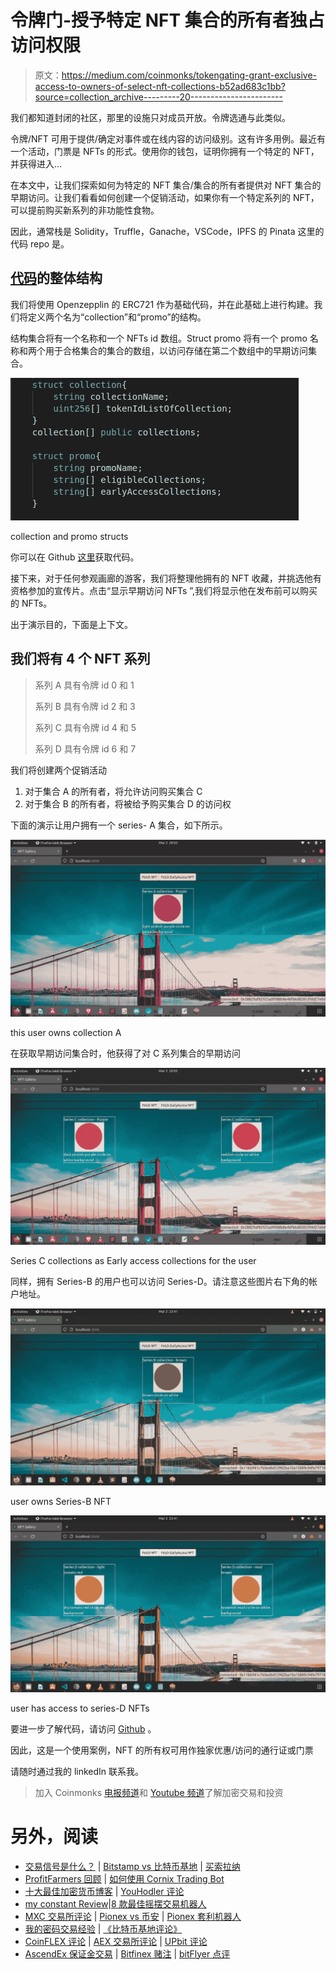 # 令牌门-授予特定 NFT 集合的所有者独占访问权限

> 原文：<https://medium.com/coinmonks/tokengating-grant-exclusive-access-to-owners-of-select-nft-collections-b52ad683c1bb?source=collection_archive---------20----------------------->

我们都知道封闭的社区，那里的设施只对成员开放。令牌选通与此类似。

令牌/NFT 可用于提供/确定对事件或在线内容的访问级别。这有许多用例。最近有一个活动，门票是 NFTs 的形式。使用你的钱包，证明你拥有一个特定的 NFT，并获得进入…

在本文中，让我们探索如何为特定的 NFT 集合/集合的所有者提供对 NFT 集合的早期访问。让我们看看如何创建一个促销活动，如果你有一个特定系列的 NFT，可以提前购买新系列的非功能性食物。

因此，通常栈是 Solidity，Truffle，Ganache，VSCode，IPFS 的 Pinata 这里的代码 repo 是。

## [代码](https://github.com/Vbhaskar125/NFT--TokenGating)的整体结构

我们将使用 Openzepplin 的 ERC721 作为基础代码，并在此基础上进行构建。我们将定义两个名为“collection”和“promo”的结构。

结构集合将有一个名称和一个 NFTs id 数组。Struct promo 将有一个 promo 名称和两个用于合格集合的集合的数组，以访问存储在第二个数组中的早期访问集合。

![](img/8cd146df6bf8f6a3e9e483ccdb33bba9.png)

collection and promo structs

你可以在 Github [这里](https://github.com/Vbhaskar125/NFT--TokenGating)获取代码。

接下来，对于任何参观画廊的游客，我们将整理他拥有的 NFT 收藏，并挑选他有资格参加的宣传片。点击“显示早期访问 NFTs ”,我们将显示他在发布前可以购买的 NFTs。

出于演示目的，下面是上下文。

## 我们将有 4 个 NFT 系列

> 系列 A 具有令牌 id 0 和 1
> 
> 系列 B 具有令牌 id 2 和 3
> 
> 系列 C 具有令牌 id 4 和 5
> 
> 系列 D 具有令牌 id 6 和 7

我们将创建两个促销活动

1.  对于集合 A 的所有者，将允许访问购买集合 C
2.  对于集合 B 的所有者，将被给予购买集合 D 的访问权

下面的演示让用户拥有一个 series- A 集合，如下所示。

![](img/227f79d6ef255d942f0c9b631df32bb8.png)

this user owns collection A

在获取早期访问集合时，他获得了对 C 系列集合的早期访问

![](img/be197ec552837192e8192f4ad9799b78.png)

Series C collections as Early access collections for the user

同样，拥有 Series-B 的用户也可以访问 Series-D。请注意这些图片右下角的帐户地址。

![](img/e6f8cfe86f68daa221c02d6ab3475343.png)

user owns Series-B NFT

![](img/9640fba3469997b25838a1ea966b6558.png)

user has access to series-D NFTs

要进一步了解代码，请访问 [Github](https://github.com/Vbhaskar125/NFT--TokenGating) 。

因此，这是一个使用案例，NFT 的所有权可用作独家优惠/访问的通行证或门票

请随时通过我的 linkedIn 联系我。

> 加入 Coinmonks [电报频道](https://t.me/coincodecap)和 [Youtube 频道](https://www.youtube.com/c/coinmonks/videos)了解加密交易和投资

# 另外，阅读

*   [交易信号是什么？](https://coincodecap.com/trading-signal) | [Bitstamp vs 比特币基地](https://coincodecap.com/bitstamp-coinbase) | [买索拉纳](https://coincodecap.com/buy-solana)
*   [ProfitFarmers 回顾](https://coincodecap.com/profitfarmers-review) | [如何使用 Cornix Trading Bot](https://coincodecap.com/cornix-trading-bot)
*   [十大最佳加密货币博客](https://coincodecap.com/best-cryptocurrency-blogs) | [YouHodler 评论](https://coincodecap.com/youhodler-review)
*   [my constant Review](https://coincodecap.com/myconstant-review)|[8 款最佳摇摆交易机器人](https://coincodecap.com/best-swing-trading-bots)
*   [MXC 交易所评论](/coinmonks/mxc-exchange-review-3af0ec1cba8c) | [Pionex vs 币安](https://coincodecap.com/pionex-vs-binance) | [Pionex 套利机器人](https://coincodecap.com/pionex-arbitrage-bot)
*   [我的密码交易经验](/coinmonks/my-experience-with-crypto-copy-trading-d6feb2ce3ac5) | [《比特币基地评论》](/coinmonks/coinbase-review-6ef4e0f56064)
*   [CoinFLEX 评论](https://coincodecap.com/coinflex-review) | [AEX 交易所评论](https://coincodecap.com/aex-exchange-review) | [UPbit 评论](https://coincodecap.com/upbit-review)
*   [AscendEx 保证金交易](https://coincodecap.com/ascendex-margin-trading) | [Bitfinex 赌注](https://coincodecap.com/bitfinex-staking) | [bitFlyer 点评](https://coincodecap.com/bitflyer-review)